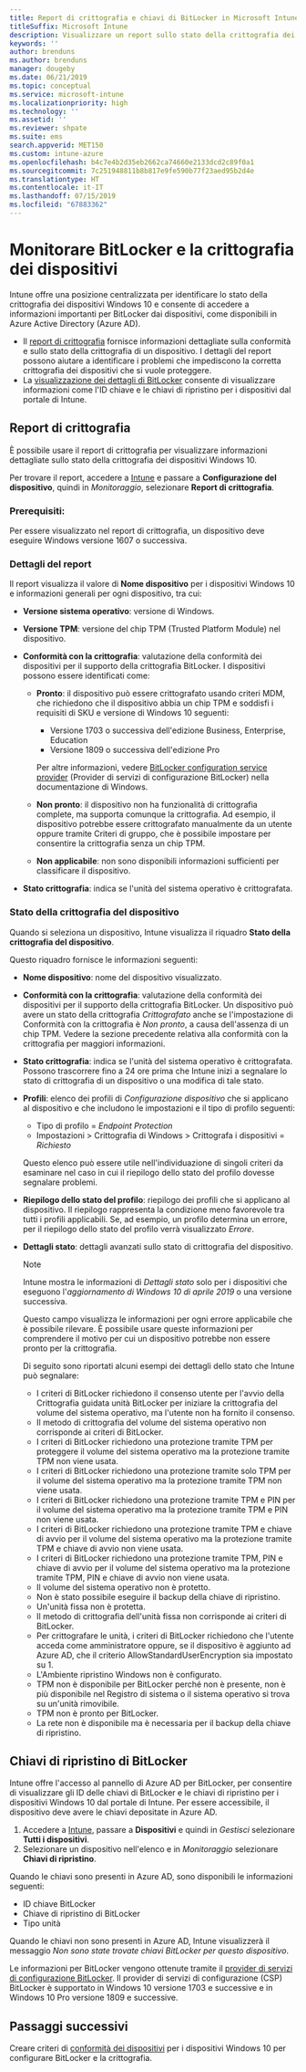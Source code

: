 ```yaml
---
title: Report di crittografia e chiavi di BitLocker in Microsoft Intune
titleSuffix: Microsoft Intune
description: Visualizzare un report sullo stato della crittografia dei dispositivi e accedere alle chiavi di ripristino di BitLocker all'interno del portale di Microsoft Intune.
keywords: ''
author: brenduns
ms.author: brenduns
manager: dougeby
ms.date: 06/21/2019
ms.topic: conceptual
ms.service: microsoft-intune
ms.localizationpriority: high
ms.technology: ''
ms.assetid: ''
ms.reviewer: shpate
ms.suite: ems
search.appverid: MET150
ms.custom: intune-azure
ms.openlocfilehash: b4c7e4b2d35eb2662ca74660e2133dcd2c89f0a1
ms.sourcegitcommit: 7c251948811b8b817e9fe590b77f23aed95b2d4e
ms.translationtype: HT
ms.contentlocale: it-IT
ms.lasthandoff: 07/15/2019
ms.locfileid: "67883362"
---
```

# <a name="monitor-bitlocker-and-device-encryption"></a>Monitorare BitLocker e la crittografia dei dispositivi  
Intune offre una posizione centralizzata per identificare lo stato della crittografia dei dispositivi Windows 10 e consente di accedere a informazioni importanti per BitLocker dai dispositivi, come disponibili in Azure Active Directory (Azure AD).  

- Il [report di crittografia](#encryption-report) fornisce informazioni dettagliate sulla conformità e sullo stato della crittografia di un dispositivo. I dettagli del report possono aiutare a identificare i problemi che impediscono la corretta crittografia dei dispositivi che si vuole proteggere.  
- La [visualizzazione dei dettagli di BitLocker](#bitlocker-recovery-keys) consente di visualizzare informazioni come l'ID chiave e le chiavi di ripristino per i dispositivi dal portale di Intune.  

## <a name="encryption-report"></a>Report di crittografia
È possibile usare il report di crittografia per visualizzare informazioni dettagliate sullo stato della crittografia dei dispositivi Windows 10.  

Per trovare il report, accedere a [Intune](https://aka.ms/intuneportal) e passare a **Configurazione del dispositivo**, quindi in *Monitoraggio*, selezionare **Report di crittografia**.  

### <a name="prerequisites"></a>Prerequisiti:
Per essere visualizzato nel report di crittografia, un dispositivo deve eseguire Windows versione 1607 o successiva.  

### <a name="report-details"></a>Dettagli del report
Il report visualizza il valore di **Nome dispositivo** per i dispositivi Windows 10 e informazioni generali per ogni dispositivo, tra cui:  
- **Versione sistema operativo**: versione di Windows.  
- **Versione TPM**: versione del chip TPM (Trusted Platform Module) nel dispositivo.  
- **Conformità con la crittografia**: valutazione della conformità dei dispositivi per il supporto della crittografia BitLocker. I dispositivi possono essere identificati come:
  - **Pronto**: il dispositivo può essere crittografato usando criteri MDM, che richiedono che il dispositivo abbia un chip TPM e soddisfi i requisiti di SKU e versione di Windows 10 seguenti:
    - Versione 1703 o successiva dell'edizione Business, Enterprise, Education
    - Versione 1809 o successiva dell'edizione Pro  
  
    Per altre informazioni, vedere [BitLocker configuration service provider](https://docs.microsoft.com/windows/client-management/mdm/bitlocker-csp) (Provider di servizi di configurazione BitLocker) nella documentazione di Windows.  

  - **Non pronto**: il dispositivo non ha funzionalità di crittografia complete, ma supporta comunque la crittografia. Ad esempio, il dispositivo potrebbe essere crittografato manualmente da un utente oppure tramite Criteri di gruppo, che è possibile impostare per consentire la crittografia senza un chip TPM.
  - **Non applicabile**: non sono disponibili informazioni sufficienti per classificare il dispositivo.  

- **Stato crittografia**: indica se l'unità del sistema operativo è crittografata. 


### <a name="device-encryption-status"></a>Stato della crittografia del dispositivo
Quando si seleziona un dispositivo, Intune visualizza il riquadro **Stato della crittografia del dispositivo**.

Questo riquadro fornisce le informazioni seguenti:  
- **Nome dispositivo**: nome del dispositivo visualizzato.  
- **Conformità con la crittografia**: valutazione della conformità dei dispositivi per il supporto della crittografia BitLocker. Un dispositivo può avere un stato della crittografia *Crittografato* anche se l'impostazione di Conformità con la crittografia è *Non pronto*, a causa dell'assenza di un chip TPM. Vedere la sezione precedente relativa alla conformità con la crittografia per maggiori informazioni.
- **Stato crittografia**: indica se l'unità del sistema operativo è crittografata. Possono trascorrere fino a 24 ore prima che Intune inizi a segnalare lo stato di crittografia di un dispositivo o una modifica di tale stato.  
- **Profili**: elenco dei profili di *Configurazione dispositivo* che si applicano al dispositivo e che includono le impostazioni e il tipo di profilo seguenti:  
  - Tipo di profilo = *Endpoint Protection*  
  - Impostazioni > Crittografia di Windows > Crittografa i dispositivi = *Richiesto*  

  Questo elenco può essere utile nell'individuazione di singoli criteri da esaminare nel caso in cui il riepilogo dello stato del profilo dovesse segnalare problemi.  

- **Riepilogo dello stato del profilo**: riepilogo dei profili che si applicano al dispositivo. Il riepilogo rappresenta la condizione meno favorevole tra tutti i profili applicabili. Se, ad esempio, un profilo determina un errore, per il riepilogo dello stato del profilo verrà visualizzato *Errore*.  
- **Dettagli stato**: dettagli avanzati sullo stato di crittografia del dispositivo. 
  > [!NOTE]  
  > Intune mostra le informazioni di *Dettagli stato* solo per i dispositivi che eseguono l'*aggiornamento di Windows 10 di aprile 2019* o una versione successiva.
  
  Questo campo visualizza le informazioni per ogni errore applicabile che è possibile rilevare. È possibile usare queste informazioni per comprendere il motivo per cui un dispositivo potrebbe non essere pronto per la crittografia.  

  Di seguito sono riportati alcuni esempi dei dettagli dello stato che Intune può segnalare:  

  - I criteri di BitLocker richiedono il consenso utente per l'avvio della Crittografia guidata unità BitLocker per iniziare la crittografia del volume del sistema operativo, ma l'utente non ha fornito il consenso.  
  - Il metodo di crittografia del volume del sistema operativo non corrisponde ai criteri di BitLocker.  
  - I criteri di BitLocker richiedono una protezione tramite TPM per proteggere il volume del sistema operativo ma la protezione tramite TPM non viene usata.  
  - I criteri di BitLocker richiedono una protezione tramite solo TPM per il volume del sistema operativo ma la protezione tramite TPM non viene usata.  
  - I criteri di BitLocker richiedono una protezione tramite TPM e PIN per il volume del sistema operativo ma la protezione tramite TPM e PIN non viene usata.  
  - I criteri di BitLocker richiedono una protezione tramite TPM e chiave di avvio per il volume del sistema operativo ma la protezione tramite TPM e chiave di avvio non viene usata.  
  - I criteri di BitLocker richiedono una protezione tramite TPM, PIN e chiave di avvio per il volume del sistema operativo ma la protezione tramite TPM, PIN e chiave di avvio non viene usata.  
  - Il volume del sistema operativo non è protetto.  
  - Non è stato possibile eseguire il backup della chiave di ripristino.  
  - Un'unità fissa non è protetta.  
  - Il metodo di crittografia dell'unità fissa non corrisponde ai criteri di BitLocker.  
  - Per crittografare le unità, i criteri di BitLocker richiedono che l'utente acceda come amministratore oppure, se il dispositivo è aggiunto ad Azure AD, che il criterio AllowStandardUserEncryption sia impostato su 1.  
  - L'Ambiente ripristino Windows non è configurato.  
  - TPM non è disponibile per BitLocker perché non è presente, non è più disponibile nel Registro di sistema o il sistema operativo si trova su un'unità rimovibile.  
  - TPM non è pronto per BitLocker.  
  - La rete non è disponibile ma è necessaria per il backup della chiave di ripristino.  

## <a name="bitlocker-recovery-keys"></a>Chiavi di ripristino di BitLocker
Intune offre l'accesso al pannello di Azure AD per BitLocker, per consentire di visualizzare gli ID delle chiavi di BitLocker e le chiavi di ripristino per i dispositivi Windows 10 dal portale di Intune.  Per essere accessibile, il dispositivo deve avere le chiavi depositate in Azure AD. 
1. Accedere a [Intune](https://go.microsoft.com/fwlink/?linkid=2090973), passare a **Dispositivi** e quindi in *Gestisci* selezionare **Tutti i dispositivi**.
2. Selezionare un dispositivo nell'elenco e in *Monitoraggio* selezionare **Chiavi di ripristino**.  
  
Quando le chiavi sono presenti in Azure AD, sono disponibili le informazioni seguenti:
- ID chiave BitLocker
- Chiave di ripristino di BitLocker
- Tipo unità  

Quando le chiavi non sono presenti in Azure AD, Intune visualizzerà il messaggio *Non sono state trovate chiavi BitLocker per questo dispositivo*.  

Le informazioni per BitLocker vengono ottenute tramite il [provider di servizi di configurazione BitLocker](https://docs.microsoft.com/windows/client-management/mdm/bitlocker-csp). Il provider di servizi di configurazione (CSP) BitLocker è supportato in Windows 10 versione 1703 e successive e in Windows 10 Pro versione 1809 e successive. 

## <a name="next-steps"></a>Passaggi successivi
Creare criteri di [conformità dei dispositivi](compliance-policy-create-windows.md) per i dispositivi Windows 10 per configurare BitLocker e la crittografia.
